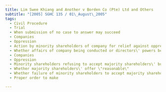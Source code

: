 ```yaml
---
title: Lim Swee Khiang and Another v Borden Co (Pte) Ltd and Others 
subtitle: "[2005] SGHC 135 / 01\_August\_2005"
tags:
  - Civil Procedure
  - Trial
  - When submission of no case to answer may succeed
  - Companies
  - Oppression
  - Action by minority shareholders of company for relief against oppression by majority shareholders
  - Whether affairs of company being conducted or directors\' powers being exercised in manner oppressive to minority shareholders or in disregard of their interests
  - Companies
  - Oppression
  - Minority shareholders refusing to accept majority shareholders\' buy-out offer and seeking winding up of company instead
  - Whether majority shareholders\' offer \"reasonable\"
  - Whether failure of minority shareholders to accept majority shareholders\' buy-out offer amounting to abuse of process of court
  - Proper order to make

---
```


